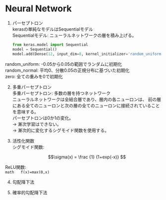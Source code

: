 # Neural Network  

1. パーセプトロン  
  kerasの単純なモデルはSequentialモデル  
  Sequentialモデル: ニューラルネットワークの層を積み上げる。    
    ```Python
    from keras.model import Sequential  
    model = Sequential()  
    model.add(Dense(12, input_dim=8, kernel_initializer='random_uniform'))  
    ```
  random_uniform: -0.05から0.05の範囲でランダムに初期化  
  random_normal: 平均0、分散0.05の正規分布に基づいた初期化  
  zero: 全ての重みを0で初期化  

2. 多重パーセプトロン  
  多重パーセプトロン: 多数の層を持つネットワーク  
  ニューラルネットワークは全結合層であり、層内の各ニューロンは、
  前の層にある全てのニューロンと次の層の全てのニューロンに接続されていることを意味する。  
  パーセプトロンは0か1の変化。  
  → 漸次学習はできない。  
  → 漸次的に変化するシグモイド関数を使用する。  

3. 活性化関数  
  シグモイド関数:  
    ```math  
    \sigma(x) = \frac {1} {1+exp(-x)}  
    ```  
  ReLU関数:  
    ```math  
    f(x)=max(0,x)  
    ```  

4. 勾配降下法  

5. 確率的勾配降下法  

